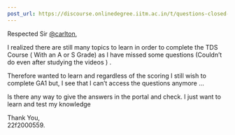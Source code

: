 ```yaml
---
post_url: https://discourse.onlinedegree.iitm.ac.in/t/questions-closed-ga/165433/1
---
```

Respected Sir [@carlton](/u/carlton),

I realized there are still many topics to learn in order to complete the TDS Course ( With an A or S Grade) as I have missed some questions (Couldn’t do even after studying the videos ) .

Therefore wanted to learn and regardless of the scoring I still wish to complete GA1 but, I see that I can’t access the questions anymore …

Is there any way to give the answers in the portal and check. I just want to learn and test my knowledge

Thank You,  
22f2000559.